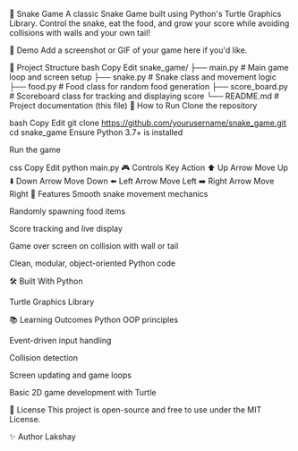 🐍 Snake Game
A classic Snake Game built using Python's Turtle Graphics Library. Control the snake, eat the food, and grow your score while avoiding collisions with walls and your own tail!

📸 Demo
Add a screenshot or GIF of your game here if you'd like.

📁 Project Structure
bash
Copy
Edit
snake_game/
├── main.py             # Main game loop and screen setup
├── snake.py            # Snake class and movement logic
├── food.py             # Food class for random food generation
├── score_board.py      # Scoreboard class for tracking and displaying score
└── README.md           # Project documentation (this file)
🚀 How to Run
Clone the repository

bash
Copy
Edit
git clone https://github.com/yourusername/snake_game.git
cd snake_game
Ensure Python 3.7+ is installed

Run the game

css
Copy
Edit
python main.py
🎮 Controls
Key	Action
⬆️ Up Arrow	Move Up
⬇️ Down Arrow	Move Down
⬅️ Left Arrow	Move Left
➡️ Right Arrow	Move Right
📌 Features
Smooth snake movement mechanics

Randomly spawning food items

Score tracking and live display

Game over screen on collision with wall or tail

Clean, modular, object-oriented Python code

🛠️ Built With
Python

Turtle Graphics Library

📚 Learning Outcomes
Python OOP principles

Event-driven input handling

Collision detection

Screen updating and game loops

Basic 2D game development with Turtle

📄 License
This project is open-source and free to use under the MIT License.

✨ Author
Lakshay

